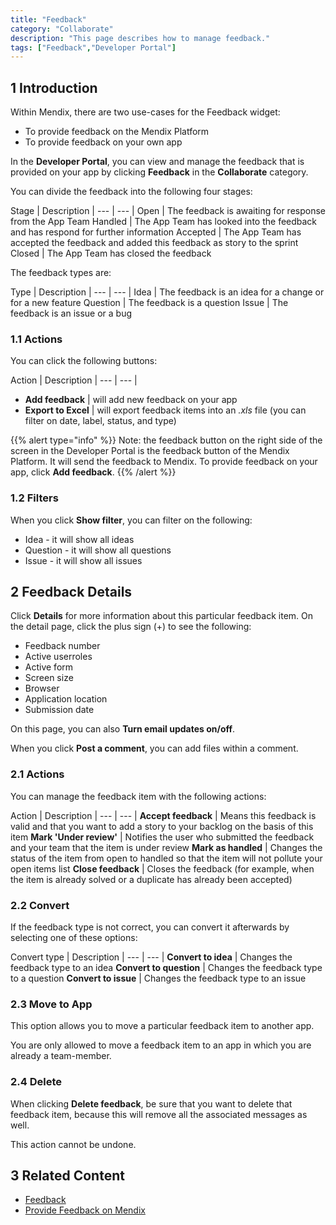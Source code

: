```yaml
---
title: "Feedback"
category: "Collaborate"
description: "This page describes how to manage feedback."
tags: ["Feedback","Developer Portal"]
---
```


## 1 Introduction

Within Mendix, there are two use-cases for the Feedback widget:

* To provide feedback on the Mendix Platform
* To provide feedback on your own app

In the **Developer Portal**, you can view and manage the feedback that is provided on your app by clicking **Feedback** in the **Collaborate** category.

You can divide the feedback into the following four stages:

 Stage | Description
    | --- | --- |
Open | The feedback is awaiting for response from the App Team
Handled | The App Team has looked into the feedback and has respond for further information
Accepted | The App Team has accepted the feedback and added this feedback as story to the sprint
Closed | The App Team has closed the feedback

The feedback types are:

Type | Description
    | --- | --- |
Idea | The feedback is an idea for a change or for a new feature
Question | The feedback is a question
Issue | The feedback is an issue or a bug

### 1.1 Actions

You can click the following buttons:

 Action | Description
    | --- | --- |
* **Add feedback** | will add new feedback on your app
* **Export to Excel** | will export feedback items into an *.xls* file (you can filter on date, label, status, and type)

{{% alert type="info" %}}
Note: the feedback button on the right side of the screen in the Developer Portal is the feedback button of the Mendix Platform. It will send the feedback to Mendix. To provide feedback on your app, click **Add feedback**. 
{{% /alert %}}

### 1.2 Filters

When you click **Show filter**, you can filter on the following:

* Idea - it will show all ideas
* Question - it will show all questions
* Issue - it will show all issues

## 2 Feedback Details

Click **Details** for more information about this particular feedback item. On the detail page, click the plus sign (+) to see the following:

* Feedback number
* Active userroles
* Active form
* Screen size
* Browser
* Application location
* Submission date

On this page, you can also **Turn email updates on/off**.

When you click **Post a comment**, you can add files within a comment. 

### 2.1 Actions

You can manage the feedback item with the following actions:

 Action | Description
    | --- | --- |
    **Accept feedback** | Means this feedback is valid and that you want to add a story to your backlog on the basis of this item
    **Mark 'Under review'** | Notifies the user who submitted the feedback and your team that the item is under review
    **Mark as handled** | Changes the status of the item from open to handled so that the item will not pollute your open items list
    **Close feedback** | Closes the feedback (for example, when the item is already solved or a duplicate has already been accepted)

### 2.2 Convert

If the feedback type is not correct, you can convert it afterwards by selecting one of these options:

 Convert type | Description
    | --- | --- |
    **Convert to idea** | Changes the feedback type to an idea
    **Convert to question** | Changes the feedback type to a question
    **Convert to issue** | Changes the feedback type to an issue

### 2.3 Move to App

This option allows you to move a particular feedback item to another app.

You are only allowed to move a feedback item to an app in which you are already a team-member.

### 2.4 Delete

When clicking **Delete feedback**, be sure that you want to delete that feedback item, because this will remove all the associated messages as well.

This action cannot be undone. 

## 3 Related Content

* [Feedback](/developerportal/collaborate/feedback)
* [Provide Feedback on Mendix](/developerportal/howto/feedback-mendix)
